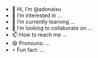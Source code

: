 - 👋 Hi, I’m @adonaixu
- 👀 I’m interested in ...
- 🌱 I’m currently learning ...
- 💞️ I’m looking to collaborate on ...
- 📫 How to reach me ...
- 😄 Pronouns: ...
- ⚡ Fun fact: ...

<!---
adonaixu/adonaixu is a ✨ special ✨ repository because its `README.md` (this file) appears on your GitHub profile.
You can click the Preview link to take a look at your changes.
--->
